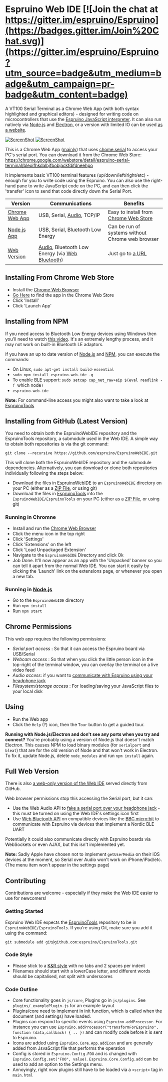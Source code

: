 Espruino Web IDE  [![Join the chat at https://gitter.im/espruino/Espruino](https://badges.gitter.im/Join%20Chat.svg)](https://gitter.im/espruino/Espruino?utm_source=badge&utm_medium=badge&utm_campaign=pr-badge&utm_content=badge)
======================

A VT100 Serial Terminal as a Chrome Web App (with both syntax highlighted and graphical editors) - designed for writing code on microcontrollers that use the [Espruino JavaScript interpreter](http://www.espruino.com). It can also run natively via [Node.js](https://nodejs.org/en/) and [Electron](http://electron.atom.io/), or a version with limited IO can be used [as a website](https://espruino.github.io/EspruinoWebIDE/).

[![ScreenShot](https://raw.github.com/espruino/EspruinoWebIDE/gh-pages/extras/screenshot.png)](http://youtu.be/Fjju_QhzL-c)
[![ScreenShot](https://raw.github.com/espruino/EspruinoWebIDE/gh-pages/extras/screenshot2.png)](http://youtu.be/Fjju_QhzL-c)

This is a Chrome Web App ([mainly](#full-web-version)) that uses [chome.serial](https://developer.chrome.com/apps/serial) to access your PC's serial port. You can download it from the Chrome Web Store: https://chrome.google.com/webstore/detail/espruino-serial-terminal/bleoifhkdalbjfbobjackfdifdneehpo

It implements basic VT100 terminal features (up/down/left/right/etc) - enough for you to write code using the Espruino. You can also use the right-hand pane to write JavaScript code on the PC, and can then click the 'transfer' icon to send that code directly down the Serial Port.

| Version | Communications | Benefits |
|---------|----------------|----------|
| [Chrome Web App](#installing-from-chrome-web-store) | USB, Serial, [Audio](http://www.espruino.com/Headphone), TCP/IP | Easy to install from [Chrome Web Store](https://chrome.google.com/webstore/detail/espruino-serial-terminal/bleoifhkdalbjfbobjackfdifdneehpo) |
| [Node.js App](#installing-from-npm) | USB, Serial, Bluetooth Low Energy | Can be run of systems without Chrome web browser |
| [Web Version](#full-web-version) | [Audio](http://www.espruino.com/Headphone), Bluetooth Low Energy (via [Web Bluetooth](https://webbluetoothcg.github.io/web-bluetooth/)) | Just go to [a URL](https://espruino.github.io/EspruinoWebIDE/) |

Installing From Chrome Web Store
----------------------------

* Install the [Chrome Web Browser](https://www.google.com/intl/en/chrome/browser/)
* [Go Here](https://chrome.google.com/webstore/detail/espruino-serial-terminal/bleoifhkdalbjfbobjackfdifdneehpo) to find the app in the Chrome Web Store
* Click 'Install'
* Click 'Launch App'

Installing from NPM
-------------------

If you need access to Bluetooth Low Energy devices using Windows then you'll need to watch [this video](https://www.youtube.com/watch?v=mL9B8wuEdms).
It's an extremely lengthy process, and it may not work on built-in Bluetooth LE adaptors.

If you have an up to date version of [Node.js](https://nodejs.org/en/) and [NPM](https://www.npmjs.com/), you can execute the commands:

* On Linux, `sudo apt-get install build-essential`
* `sudo npm install espruino-web-ide -g`
* To enable BLE support: `sudo setcap cap_net_raw+eip $(eval readlink -f `which node`)`
* `espruino-web-ide`

**Note:** For command-line access you might also want to take a look at [EspruinoTools](https://github.com/espruino/EspruinoTools)

Installing from GitHub (Latest Version)
---------------------------------------

You need to obtain both the EspruinoWebIDE repository and the EspruinoTools repository, a submodule used in the Web IDE.
A simple way to obtain both repositories is via the git command:

```git clone --recursive https://github.com/espruino/EspruinoWebIDE.git```

This will clone both the EspruinoWebIDE repository and the submodule dependencies. Alternatively, you can download or clone both repositories individually following the steps below:

* Download the files in [EspruinoWebIDE](https://github.com/espruino/EspruinoWebIDE) to an `EspruinoWebIDE` directory on your PC (either as a [ZIP File](https://github.com/espruino/EspruinoWebIDE/archive/gh-pages.zip), or using git)
* Download the files in [EspruinoTools](https://github.com/espruino/EspruinoTools) into the `EspruinoWebIDE/EspruinoTools` on your PC (either as a [ZIP File](https://github.com/espruino/EspruinoTools/archive/gh-pages.zip), or using git)

### Running in Chromne

* Install and run the [Chrome Web Browser](https://www.google.com/intl/en/chrome/browser/)
* Click the menu icon in the top right
* Click 'Settings'
* Click 'Extensions' on the left
* Click 'Load Unpackaged Extension'
* Navigate to the `EspruinoWebIDE` Directory and click Ok
* Job Done. It'll now appear as an app with the 'Unpacked' banner so you can tell it apart from the normal Web IDE. You can start it easily by clicking the 'Launch' link on the extensions page, or whenever you open a new tab.

### Running in [Node.js](https://nodejs.org/en/)

* Go to the `EspruinoWebIDE` directory
* Run `npm install`
* Run `npm start`


Chrome Permissions
------------------

This web app requires the following permissions:
* *Serial port access* : So that it can access the Espruino board via USB/Serial
* *Webcam access* : So that when you click the little person icon in the top-right of the terminal window, you can overlay the terminal on a live video feed
* *Audio access*: if you want to [communicate with Espruino using your headphone jack](http://www.espruino.com/Headphone)
* *Filesystem/storage access* : For loading/saving your JavaScript files to your local disk


Using
-----

* Run the Web app
* Click the `Help` (?) icon, then the `Tour` button to get a guided tour.

**Running with Node.js/Electron and don't see any ports when you try and connect?** You're probably using a version of Node.js that doesn't match Electron. This causes NPM to load binary modules (for `serialport` and `bleat`) that are for the old version of Node and that won't work in Electron. To fix it, update Node.js, delete `node_modules` and run `npm install` again.


Full Web Version
----------------

There is also [a web-only version of the Web IDE](https://espruino.github.io/EspruinoWebIDE/) served directly from GitHub.

Web browser permissions stop this accessing the Serial port, but it can:

* Use the Web Audio API to [fake a serial port over your headphone jack](http://www.espruino.com/Headphone) - this must be turned on using the Web IDE's settings icon first
* Use [Web Bluetooth API](https://webbluetoothcg.github.io/web-bluetooth/) on compatible devices like the [BBC micro:bit](http://www.espruino.com/MicroBit) to communicate with Espruino via devices that implement a Nordic BLE UART

Potentially it could also communicate directly with Espruino boards via WebSockets or even AJAX, but this isn't implemented yet.

**Note:** Sadly Apple have chosen not to implement `getUserMedia` on their iOS devices at the moment, so Serial over Audio won't work on iPhone/iPad/etc. (The menu item won't appear in the settings page)


Contributing
------------

Contributions are welcome - especially if they make the Web IDE easier to use for newcomers!

### Getting Started

Espruino Web IDE expects the [EspruinoTools](https://github.com/espruino/EspruinoTools) repository to be in `EspruinoWebIDE/EspruinoTools`. If you're using Git, make sure you add it using the command:

```
git submodule add git@github.com:espruino/EspruinoTools.git
```

### Code Style

 * Please stick to a [K&R style](http://en.wikipedia.org/wiki/1_true_brace_style#K.26R_style) with no tabs and 2 spaces per indent
 * Filenames should start with a lowerCase letter, and different words should be capitalised, not split with underscores

### Code Outline

 * Core functionality goes in `js/core`, Plugins go in `js/plugins`. See `plugins/_examplePlugin.js` for an example layout
 * Plugins/core need to implement in init function, which is called when the document (and settings) have loaded.
 * Plugins can respond to specific events using `Espruino.addProcessor`. For instance you can use `Espruino.addProcessor("transformForEspruino", function (data,callback) { .. })` and can modify code before it is sent to Espruino.
 * Icons are added using `Espruino.Core.App.addIcon` and are generally added from JsvaScript file that performs the operation
 * Config is stored in `Espruino.Config.FOO` and is changed with `Espruino.Config.set("FOO", value)`. `Espruino.Core.Config.add` can be used to add an option to the Settings menu.
 * Annoyingly, right now plugins still have to be loaded via a `<script>` tag in `main.html`
